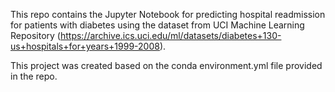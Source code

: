 This repo contains the Jupyter Notebook for predicting hospital readmission for patients with diabetes using the dataset from UCI Machine Learning Repository (https://archive.ics.uci.edu/ml/datasets/diabetes+130-us+hospitals+for+years+1999-2008).

This project was created based on the conda environment.yml file provided in the repo.
